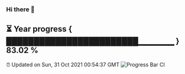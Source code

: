 ### Hi there 👋
⏳ Year progress { ████████████████████████▁▁▁▁▁▁ } 83.02 %
---
⏰ Updated on Sun, 31 Oct 2021 00:54:37 GMT
![Progress Bar CI](https://github.com/liununu/liununu/workflows/Progress%20Bar%20CI/badge.svg)
